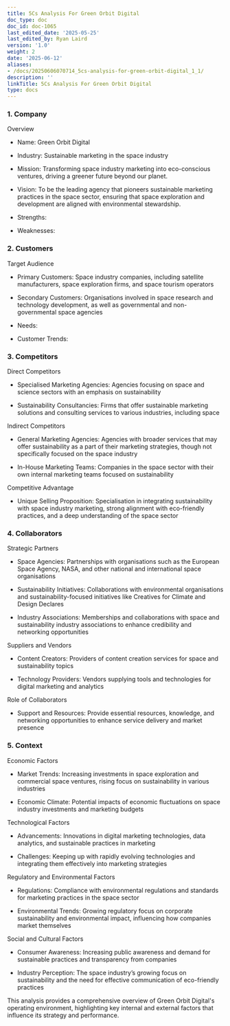 ```yaml
---
title: 5Cs Analysis For Green Orbit Digital
doc_type: doc
doc_id: doc-1065
last_edited_date: '2025-05-25'
last_edited_by: Ryan Laird
version: '1.0'
weight: 2
date: '2025-06-12'
aliases:
- /docs/20250606070714_5cs-analysis-for-green-orbit-digital_1_1/
description: ''
linkTitle: 5Cs Analysis For Green Orbit Digital
type: docs
---
```


### 1. Company

<!-- Unsupported block type: divider -->

Overview

- Name: Green Orbit Digital

- Industry: Sustainable marketing in the space industry

- Mission: Transforming space industry marketing into eco-conscious ventures, driving a greener future beyond our planet.

- Vision: To be the leading agency that pioneers sustainable marketing practices in the space sector, ensuring that space exploration and development are aligned with environmental stewardship.

- Strengths:

- Weaknesses:

### 2. Customers

<!-- Unsupported block type: divider -->

Target Audience

- Primary Customers: Space industry companies, including satellite manufacturers, space exploration firms, and space tourism operators

- Secondary Customers: Organisations involved in space research and technology development, as well as governmental and non-governmental space agencies

- Needs:

- Customer Trends:

### 3. Competitors

<!-- Unsupported block type: divider -->

Direct Competitors

- Specialised Marketing Agencies: Agencies focusing on space and science sectors with an emphasis on sustainability

- Sustainability Consultancies: Firms that offer sustainable marketing solutions and consulting services to various industries, including space

Indirect Competitors

- General Marketing Agencies: Agencies with broader services that may offer sustainability as a part of their marketing strategies, though not specifically focused on the space industry

- In-House Marketing Teams: Companies in the space sector with their own internal marketing teams focused on sustainability

Competitive Advantage

- Unique Selling Proposition: Specialisation in integrating sustainability with space industry marketing, strong alignment with eco-friendly practices, and a deep understanding of the space sector

### 4. Collaborators

<!-- Unsupported block type: divider -->

Strategic Partners

- Space Agencies: Partnerships with organisations such as the European Space Agency, NASA, and other national and international space organisations

- Sustainability Initiatives: Collaborations with environmental organisations and sustainability-focused initiatives like Creatives for Climate and Design Declares

- Industry Associations: Memberships and collaborations with space and sustainability industry associations to enhance credibility and networking opportunities

Suppliers and Vendors

- Content Creators: Providers of content creation services for space and sustainability topics

- Technology Providers: Vendors supplying tools and technologies for digital marketing and analytics

Role of Collaborators

- Support and Resources: Provide essential resources, knowledge, and networking opportunities to enhance service delivery and market presence

### 5. Context

<!-- Unsupported block type: divider -->

Economic Factors

- Market Trends: Increasing investments in space exploration and commercial space ventures, rising focus on sustainability in various industries

- Economic Climate: Potential impacts of economic fluctuations on space industry investments and marketing budgets

Technological Factors

- Advancements: Innovations in digital marketing technologies, data analytics, and sustainable practices in marketing

- Challenges: Keeping up with rapidly evolving technologies and integrating them effectively into marketing strategies

Regulatory and Environmental Factors

- Regulations: Compliance with environmental regulations and standards for marketing practices in the space sector

- Environmental Trends: Growing regulatory focus on corporate sustainability and environmental impact, influencing how companies market themselves

Social and Cultural Factors

- Consumer Awareness: Increasing public awareness and demand for sustainable practices and transparency from companies

- Industry Perception: The space industry’s growing focus on sustainability and the need for effective communication of eco-friendly practices

<!-- Unsupported block type: divider -->

This analysis provides a comprehensive overview of Green Orbit Digital's operating environment, highlighting key internal and external factors that influence its strategy and performance.
